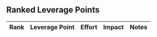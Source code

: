 ## Ranked Leverage Points

| Rank | Leverage Point | Effort | Impact | Notes |
|------|----------------|--------|--------|-------|
